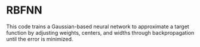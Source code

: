 # RBFNN
This code trains a Gaussian-based neural network to approximate a target function by adjusting weights, centers, and widths through backpropagation until the error is minimized.
